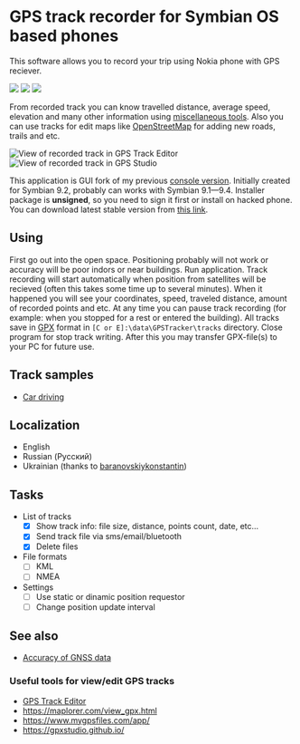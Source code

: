 # GPS track recorder for Symbian OS based phones

This software allows you to record your trip using Nokia phone with GPS reciever.

![](images/tracking_info.png) ![](images/track_list_with_menu.png) ![](images/track_info.png)

From recorded track you can know travelled distance, average speed, elevation and many other information using [miscellaneous tools](#see-also). Also you can use tracks for edit maps like [OpenStreetMap](https://www.openstreetmap.org/) for adding new roads, trails and etc.

![](images/20210527_210321.png "View of recorded track in GPS Track Editor") ![](images/20210527_214913_2.png "View of recorded track in GPS Studio")

This application is GUI fork of my previous [console version](https://github.com/artem78/s60-gps-tracker-cli). Initially created for Symbian 9.2, probably can works with Symbian 9.1—9.4. Installer package is **unsigned**, so you need to sign it first or install on hacked phone. You can download latest stable version from [this link](https://github.com/artem78/s60-gps-tracker/releases/latest).

## Using
First go out into the open space. Positioning probably will not work or accuracy will be poor indors or near buildings. Run application. Track recording will start automatically when position from satellites will be recieved (often this takes some time up to several minutes). When it happened you will see your coordinates, speed, traveled distance, amount of recorded points and etc. At any time you can pause track recording (for example: when you stopped for a rest or entered the building). All tracks save in [GPX](https://en.wikipedia.org/wiki/GPS_Exchange_Format) format in `[C or E]:\data\GPSTracker\tracks` directory. Close program for stop track writing. After this you may transfer GPX-file(s) to your PC for future use.

## Track samples
* [Car driving](https://trackprofiler.com/track:1720528508189968369)

## Localization
* English
* Russian (Русский)
* Ukrainian (thanks to [baranovskiykonstantin](https://github.com/baranovskiykonstantin))

## Tasks
* List of tracks
   * [x] Show track info: file size, distance, points count, date, etc...
   * [x] Send track file via sms/email/bluetooth
   * [x] Delete files
* File formats
   * [ ] KML
   * [ ] NMEA
* Settings
   * [ ] Use static or dinamic position requestor
   * [ ] Change position update interval
   
## See also
  - [Accuracy of GNSS data](https://wiki.openstreetmap.org/wiki/Accuracy_of_GNSS_data)

### Useful tools for view/edit GPS tracks
 - [GPS Track Editor](http://www.gpstrackeditor.com/)
 - https://maplorer.com/view_gpx.html
 - https://www.mygpsfiles.com/app/
 - https://gpxstudio.github.io/
